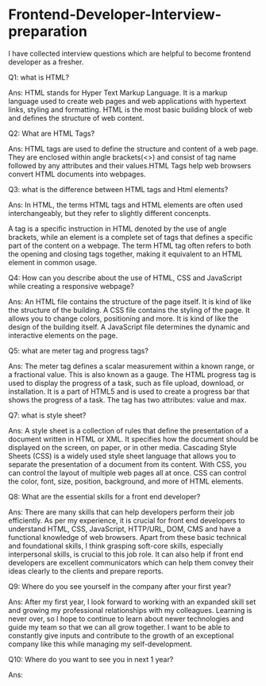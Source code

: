 # Frontend-Developer-Interview-preparation
I have collected interview questions which are helpful to become frontend developer as a fresher.

Q1: what is HTML?

Ans: HTML stands for Hyper Text Markup Language. It is a markup language used to create web pages and web applications with hypertext links, styling and formatting. HTML is the most basic building block of web and defines the structure of web content.

Q2: What are HTML Tags?

Ans: HTML tags are used to define the structure and content of a web page. They are enclosed within angle brackets(<>) and consist of tag name followed by any attributes and their values.HTML Tags help web browsers convert HTML documents into webpages.

Q3: what is the difference between HTML tags and Html elements?

Ans: In HTML, the terms HTML tags and HTML elements are often used interchangeably, but they refer to slightly different concenpts. 

A tag is a specific instruction in HTML denoted by the use of angle brackets, while an element is a complete set of tags that defines a specific part of the content on a webpage. The term HTML tag often refers to both the opening and closing tags together, making it equivalent to an HTML element in common usage.


Q4: How can you describe about the use of HTML, CSS and JavaScript while creating a responsive webpage?

Ans: An HTML file contains the structure of the page itself. It is kind of like the structure of the building. A CSS file contains the styling of the page. It allows you to change colors, positioning and more. It is kind of like the design of the building itself. A JavaScript file determines the dynamic and interactive elements on the page.

Q5: what are meter tag and progress tags?

Ans:  The meter tag defines a scalar measurement within a known range, or a fractional value. This is also known as a gauge.
The HTML progress tag is used to display the progress of a task, such as file upload, download, or installation. It is a part of HTML5 and is used to create a progress bar that shows the progress of a task. The tag has two attributes: value and max.

Q7: what is style sheet?

Ans: A style sheet is a collection of rules that define the presentation of a document written in HTML or XML. It specifies how the document should be displayed on the screen, on paper, or in other media. Cascading Style Sheets (CSS) is a widely used style sheet language that allows you to separate the presentation of a document from its content. With CSS, you can control the layout of multiple web pages all at once. CSS can control the color, font, size, position, background, and more of HTML elements.

Q8: What are the essential skills for a front end developer?

Ans: There are many skills that can help developers perform their job efficiently. As per my experience, it is crucial for front end developers to understand HTML, CSS, JavaScript, HTTP/URL, DOM, CMS and have a functional knowledge of web browsers. Apart from these basic technical and foundational skills, I think grasping soft-core skills, especially interpersonal skills, is crucial to this job role. It can also help if front end developers are excellent communicators which can help them convey their ideas clearly to the clients and prepare reports. 

Q9: Where do you see yourself in the company after your first year?

Ans: After my first year, I look forward to working with an expanded skill set and growing my professional relationships with my colleagues. Learning is never over, so I hope to continue to learn about newer technologies and guide my team so that we can all grow together. I want to be able to constantly give inputs and contribute to the growth of an exceptional company like this while managing my self-development.

Q10: Where do you want to see you in next 1 year?

Ans: 
